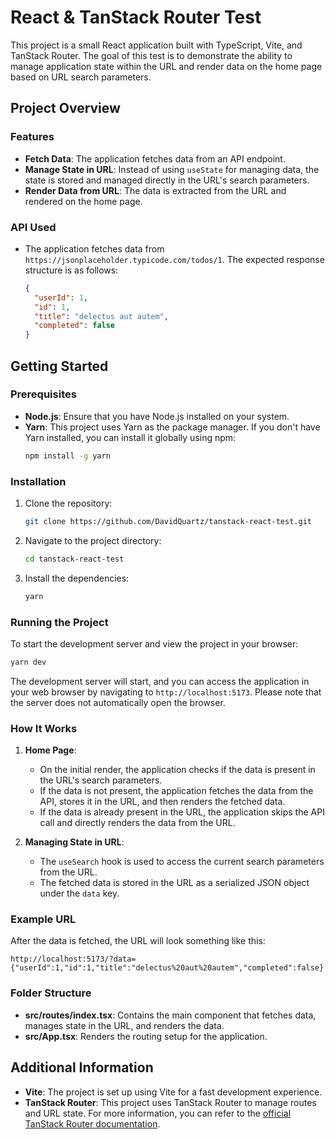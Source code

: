 # React & TanStack Router Test

This project is a small React application built with TypeScript, Vite, and TanStack Router. The goal of this test is to demonstrate the ability to manage application state within the URL and render data on the home page based on URL search parameters.

## Project Overview

### Features

- **Fetch Data**: The application fetches data from an API endpoint.
- **Manage State in URL**: Instead of using `useState` for managing data, the state is stored and managed directly in the URL's search parameters.
- **Render Data from URL**: The data is extracted from the URL and rendered on the home page.

### API Used

- The application fetches data from `https://jsonplaceholder.typicode.com/todos/1`. The expected response structure is as follows:
  ```json
  {
    "userId": 1,
    "id": 1,
    "title": "delectus aut autem",
    "completed": false
  }
  ```

## Getting Started

### Prerequisites

- **Node.js**: Ensure that you have Node.js installed on your system.
- **Yarn**: This project uses Yarn as the package manager. If you don't have Yarn installed, you can install it globally using npm:
  ```bash
  npm install -g yarn
  ```

### Installation

1. Clone the repository:
   ```bash
   git clone https://github.com/DavidQuartz/tanstack-react-test.git
   ```

2. Navigate to the project directory:
   ```bash
   cd tanstack-react-test
   ```

3. Install the dependencies:
   ```bash
   yarn
   ```

### Running the Project

To start the development server and view the project in your browser:

```bash
yarn dev
```

The development server will start, and you can access the application in your web browser by navigating to `http://localhost:5173`. Please note that the server does not automatically open the browser.

### How It Works

1. **Home Page**:
   - On the initial render, the application checks if the data is present in the URL's search parameters.
   - If the data is not present, the application fetches the data from the API, stores it in the URL, and then renders the fetched data.
   - If the data is already present in the URL, the application skips the API call and directly renders the data from the URL.

2. **Managing State in URL**:
   - The `useSearch` hook is used to access the current search parameters from the URL.
   - The fetched data is stored in the URL as a serialized JSON object under the `data` key.

### Example URL

After the data is fetched, the URL will look something like this:

```
http://localhost:5173/?data={"userId":1,"id":1,"title":"delectus%20aut%20autem","completed":false}
```

### Folder Structure

- **src/routes/index.tsx**: Contains the main component that fetches data, manages state in the URL, and renders the data.
- **src/App.tsx**: Renders the routing setup for the application.

## Additional Information

- **Vite**: The project is set up using Vite for a fast development experience.
- **TanStack Router**: This project uses TanStack Router to manage routes and URL state. For more information, you can refer to the [official TanStack Router documentation](https://tanstack.com/router/v1/docs/framework/react/overview).
